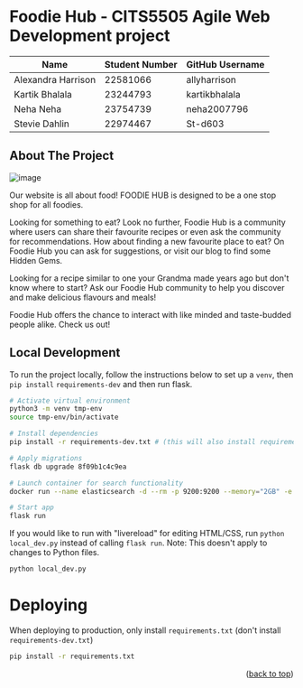 # Foodie Hub - CITS5505 Agile Web Development project

| Name               | Student Number | GitHub Username |
| ------------------ | -------------- | --------------- |
| Alexandra Harrison | 22581066       | allyharrison    |
| Kartik Bhalala     | 23244793       | kartikbhalala   |
| Neha Neha          | 23754739       | neha2007796     |
| Stevie Dahlin      | 22974467       | St-d603         |

## About The Project

![image](https://github.com/allyharrison/Agile-Web-Dev-CITS5505/assets/131132228/407e3ab8-a097-4dfe-aa28-3d446991658e)

Our website is all about food! FOODIE HUB is designed to be a one stop shop for all foodies.

Looking for something to eat? Look no further, Foodie Hub is a community where users can share their favourite recipes or even ask the community for recommendations. How about finding a new favourite place to eat? On Foodie Hub you can ask for suggestions, or visit our blog to find some Hidden Gems.

Looking for a recipe similar to one your Grandma made years ago but don't know where to start? Ask our Foodie Hub community to help you discover and make delicious flavours and meals!

Foodie Hub offers the chance to interact with like minded and taste-budded people alike. Check us out!

## Local Development

To run the project locally, follow the instructions below to set up a `venv`, then `pip install` `requirements-dev` and then run flask.

```sh
# Activate virtual environment
python3 -m venv tmp-env
source tmp-env/bin/activate

# Install dependencies
pip install -r requirements-dev.txt # (this will also install requirements.txt)

# Apply migrations
flask db upgrade 8f09b1c4c9ea

# Launch container for search functionality
docker run --name elasticsearch -d --rm -p 9200:9200 --memory="2GB" -e discovery.type=single-node -e xpack.security.enabled=false -t docker.elastic.co/elasticsearch/elasticsearch:8.11.1

# Start app
flask run
```

If you would like to run with "livereload" for editing HTML/CSS, run `python local_dev.py` instead of calling `flask run`.
Note: This doesn't apply to changes to Python files.

```sh
python local_dev.py
```

# Deploying

When deploying to production, only install `requirements.txt` (don't install `requirements-dev.txt`)

```sh
pip install -r requirements.txt
```

<p align="right">(<a href="#readme-top">back to top</a>)</p>
